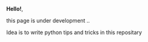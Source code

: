 **Hello!**, 

this page is under development ..

Idea is to write python tips and tricks in this repositary
